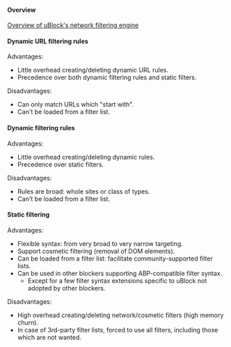#### Overview

[Overview of uBlock's network filtering engine](https://github.com/gorhill/uBlock/wiki/Overview-of-uBlock's-network-filtering-engine)

#### Dynamic URL filtering rules

Advantages:
- Little overhead creating/deleting dynamic URL rules.
- Precedence over both dynamic filtering rules and static filters.

Disadvantages:
- Can only match URLs which "start with".
- Can't be loaded from a filter list.

#### Dynamic filtering rules

Advantages:
- Little overhead creating/deleting dynamic rules.
- Precedence over static filters.

Disadvantages:
- Rules are broad: whole sites or class of types.
- Can't be loaded from a filter list.

#### Static filtering

Advantages:
- Flexible syntax: from very broad to very narrow targeting.
- Support cosmetic filtering (removal of DOM elements).
- Can be loaded from a filter list: facilitate community-supported filter lists.
- Can be used in other blockers supporting ABP-compatible filter syntax.
    - Except for a few filter syntax extensions specific to uBlock not adopted by other blockers.

Disadvantages:
- High overhead creating/deleting network/cosmetic filters (high memory churn).
- In case of 3rd-party filter lists, forced to use all filters, including those which are not wanted.